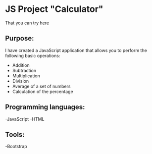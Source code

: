 # JS Project "Calculator"

That you can try [here](https://mrrusfr.github.io/Calculator/)

## Purpose:

I have created a JavaScript application that allows you to perform the
following basic operations:
- Addition
- Subtraction
- Multiplication
- Division
- Average of a set of numbers
- Calculation of the percentage
  
## Programming languages:

-JavaScript
-HTML

## Tools:

-Bootstrap
